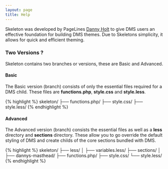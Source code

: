 ```yaml
---
layout: page
title: Help
---
```


Skeleton was developed by PageLines [Danny Holt](https://github.com/Dannyholt/) to give DMS users an effective foundation for building DMS themes. Due to Skeletons simplicity, it allows for quick and efficient theming.

### Two Versions ?

Skeleton contains two branches or versions, these are Basic and Advanced.

#### Basic

The Basic version (branch) consists of only the essential files required for a DMS child. These files are **functions.php**, **style.css** and **style.less**.

{% highlight %}
skeleton/
├── functions.php/
├── style.css/
├── style.less/
{% endhighlight %}

#### Advanced

The Advanced version (branch) consists the essential files as well as a **less** directory and **sections** directory. These allow you to go override the default styling of DMS and create childs of the core sections bundled with DMS.

{% highlight %}
skeleton/
├── less/
│   ├── variables.less/
├── sections/
│   ├── dannys-masthead/
├── functions.php/
├── style.css/
└── style.less/
{% endhighlight %}

